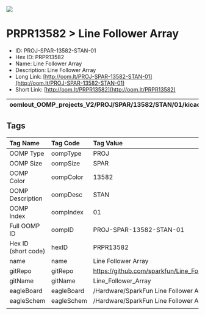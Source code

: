 


  
![][im]
# PRPR13582 > Line Follower Array

- ID: PROJ-SPAR-13582-STAN-01
- Hex ID: PRPR13582
- Name: Line Follower Array
- Description: Line Follower Array
- Long Link: [http://oom.lt/PROJ-SPAR-13582-STAN-01](http://oom.lt/PROJ-SPAR-13582-STAN-01)
- Short Link: [http://oom.lt/PRPR13582](http://oom.lt/PRPR13582)
  

|oomlout_OOMP_projects_V2/PROJ/SPAR/13582/STAN/01/kicadPcb3dFront.png|oomlout_OOMP_projects_V2/PROJ/SPAR/13582/STAN/01/kicadPcb3dBack.png|oomlout_OOMP_projects_V2/PROJ/SPAR/13582/STAN/01/kicadPcb3d.png||
| :---: | :---: | :---: | :---: |

## Tags
  

|Tag Name|Tag Code|Tag Value|
| :--- | :--- | :--- |
|OOMP Type|oompType|PROJ|
|OOMP Size|oompSize|SPAR|
|OOMP Color|oompColor|13582|
|OOMP Description|oompDesc|STAN|
|OOMP Index|oompIndex|01|
|Full OOMP ID|oompID|PROJ-SPAR-13582-STAN-01|
|Hex ID (short code)|hexID|PRPR13582|
|name|name|Line Follower Array|
|gitRepo|gitRepo|https://github.com/sparkfun/Line_Follower_Array|
|gitName|gitName|Line_Follower_Array|
|eagleBoard|eagleBoard|/Hardware/SparkFun Line Follower Array.brd|
|eagleSchem|eagleSchem|/Hardware/SparkFun Line Follower Array.sch|
||||



[im]: PROJ/SPAR/13582/STAN/01/kicadPcb3d_450.png
